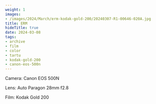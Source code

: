 ```yaml
---
weight: 1
images:
- /images/2024/March/erm-kodak-gold-200/20240307-R1-00646-020A.jpg
title: ERM
hideTitle: true
date: 2024-03-08
tags:
- archive
- film
- color
- tartu
- kodak-gold-200
- canon-eos-500n
---
```


Camera: Canon EOS 500N

Lens: Auto Paragon 28mm f2.8

Film: Kodak Gold 200
